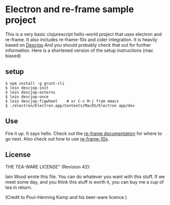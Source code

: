 # Electron and re-frame sample project

This is a very basic clojurescript hello-world project that uses electron and re-frame. It also includes re-frame-10x and cider integration. It is heavily based on [Descjop](https://github.com/karad/lein_template_descjop) And you should probably check that out for further information. Here is a shortened version of the setup instructions (mac biased) 
## setup

```
$ npm install -g grunt-cli
$ lein descjop-init
$ lein descjop-externs
$ lein descjop-once
$ lein descjop-figwheel    # or C-c M-j from emacs
$ ./electron/Electron.app/Contents/MacOS/Electron app/dev
```
## Use
Fire it up. It says hello. Check out the [re-frame documentation](https://github.com/Day8/re-frame) for where to go next. Also check out how to use [re-frame-10x](https://github.com/Day8/re-frame-10x).

## License


 THE TEA-WARE LICENSE" (Revision 42):
 
Iain Wood wrote this file.  You can do whatever you want with this stuff. If we meet some day, and you think this stuff is worth it, you can buy me a cup of tea in return.
    
(Credit to Poul-Henning Kamp and his beer-ware licence.)
